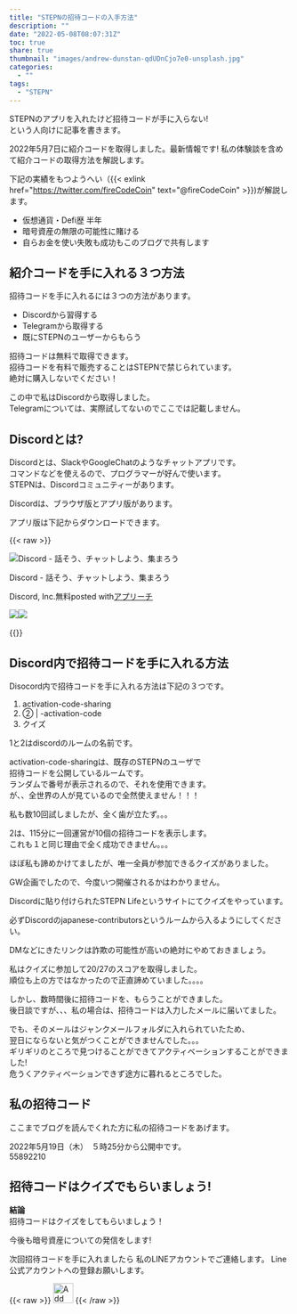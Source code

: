 ```yaml
---
title: "STEPNの招待コードの入手方法"
description: ""
date: "2022-05-08T08:07:31Z"
toc: true
share: true
thumbnail: "images/andrew-dunstan-qdUDnCjo7e0-unsplash.jpg"
categories:
  - ""
tags:
  - "STEPN"
---
```


STEPNのアプリを入れたけど招待コードが手に入らない!  
という人向けに記事を書きます。  

2022年5月7日に紹介コードを取得しました。最新情報です!
私の体験談を含めて紹介コードの取得方法を解説します。

<!--more-->

下記の実績をもつようへい（{{< exlink href="https://twitter.com/fireCodeCoin" text="@fireCodeCoin" >}})が解説します。

- 仮想通貨・Defi歴 半年
- 暗号資産の無限の可能性に賭ける
- 自らお金を使い失敗も成功もこのブログで共有します 

## 紹介コードを手に入れる３つ方法

招待コードを手に入れるには３つの方法があります。  
- Discordから習得する
- Telegramから取得する
- 既にSTEPNのユーザーからもらう

招待コードは無料で取得できます。  
招待コードを有料で販売することはSTEPNで禁じられています。  
絶対に購入しないでください！

この中で私はDiscordから取得しました。  
Telegramについては、実際試してないのでここでは記載しません。  

## Discordとは?

Discordとは、SlackやGoogleChatのようなチャットアプリです。  
コマンドなどを使えるので、プログラマーが好んで使います。  
STEPNは、Discordコミュニティーがあります。  

Discordは、ブラウザ版とアプリ版があります。  

アプリ版は下記からダウンロードできます。

{{< raw >}}
<div class="appreach"><img src="https://is1-ssl.mzstatic.com/image/thumb/Purple122/v4/e4/86/a7/e486a7d5-c396-423d-504b-a99f7f14a584/AppIcon-0-0-1x_U007emarketing-0-0-0-7-0-0-sRGB-0-0-0-GLES2_U002c0-512MB-85-220-0-0.png/512x512bb.jpg" alt="Discord - 話そう、チャットしよう、集まろう" class="appreach__icon"><div class="appreach__detail"><p class="appreach__name">Discord - 話そう、チャットしよう、集まろう</p><p class="appreach__info"><span class="appreach__developper">Discord, Inc.</span><span class="appreach__price">無料</span><span class="appreach__posted">posted with<a href="https://mama-hack.com/app-reach/" title="アプリーチ" target="_blank" rel="nofollow">アプリーチ</a></span></p></div><div class="appreach__links"><a href="https://apps.apple.com/jp/app/discord-%25E8%25A9%25B1%25E3%2581%259D%25E3%2581%2586-%25E3%2583%2581%25E3%2583%25A3%25E3%2583%2583%25E3%2583%2588%25E3%2581%2597%25E3%2582%2588%25E3%2581%2586-%25E9%259B%2586%25E3%2581%25BE%25E3%2582%258D%25E3%2581%2586/id985746746?uo=4" rel="nofollow" class="appreach__aslink"><img src="https://nabettu.github.io/appreach/img/itune_ja.svg"></a><a href="https://play.google.com/store/apps/details?id=com.discord" rel="nofollow" class="appreach__gplink"><img src="https://nabettu.github.io/appreach/img/gplay_ja.png"></a></div></div>
<br/>
{{</ raw >}}

## Discord内で招待コードを手に入れる方法

Disocord内で招待コードを手に入れる方法は下記の３つです。
1. activation-code-sharing
1.  ② | -activation-code
1. クイズ

1と2はdiscordのルームの名前です。  
  
activation-code-sharingは、既存のSTEPNのユーザで  
招待コードを公開しているルームです。   
ランダムで番号が表示されるので、それを使用できます。  
が、、全世界の人が見ているので全然使えません！！！  
  
私も数10回試しましたが、全く歯が立たず。。。  

2は、115分に一回運営が10個の招待コードを表示します。  
これも１と同じ理由で全く成功できません。。。

ほぼ私も諦めかけてましたが、唯一全員が参加できるクイズがありました。
    
GW企画でしたので、今度いつ開催されるかはわかりません。  

Discordに貼り付けられたSTEPN Lifeというサイトにてクイズをやっています。
  
必ずDiscordのjapanese-contributorsというルームから入るようにしてください。  
  
DMなどにきたリンクは詐欺の可能性が高いの絶対にやめておきましょう。
  
私はクイズに参加して20/27のスコアを取得しました。  
順位も上の方ではなかったので正直諦めていました。。。。  

しかし、数時間後に招待コードを、もらうことができました。  
後日談ですが、、、私の場合は、招待コードは入力したメールに届いてました。
  
でも、そのメールはジャンクメールフォルダに入れられていたため、    
翌日にならないと気がつくことができませんでした。。。    
ギリギリのところで見つけることができてアクティベーションすることができました!    
危うくアクティベーションできず途方に暮れるところでした。  

## 私の招待コード

ここまでブログを読んでくれた方に私の招待コードをあげます。  

2022年5月19日（木）　５時25分から公開中です。  
55892210

## 招待コードはクイズでもらいましょう!

**結論**  
招待コードはクイズをしてもらいましょう！

今後も暗号資産についての発信をします!

次回招待コードを手に入れましたら
私のLINEアカウントでご連絡します。
Line公式アカウントへの登録お願いします。

{{< raw >}}
<a href="https://lin.ee/s3Ji7QW"><img src="https://scdn.line-apps.com/n/line_add_friends/btn/en.png" alt="Add friend" height="36" border="0"></a>
{{< /raw >}}





